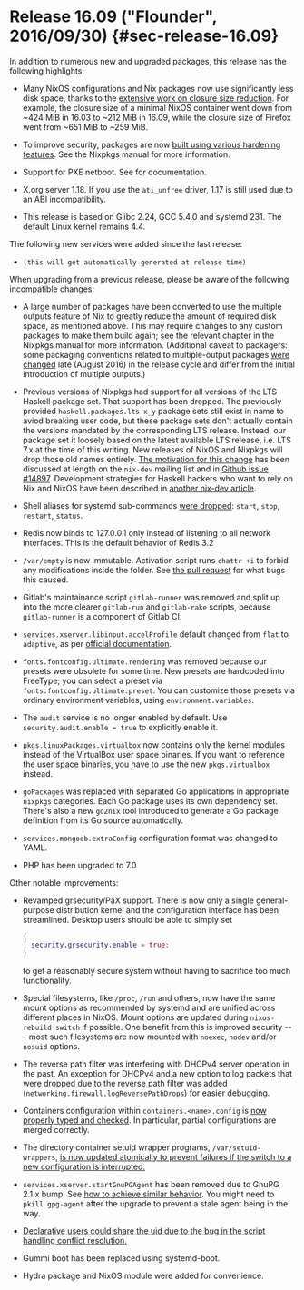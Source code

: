 # Release 16.09 ("Flounder", 2016/09/30) {#sec-release-16.09}

In addition to numerous new and upgraded packages, this release has the following highlights:

- Many NixOS configurations and Nix packages now use significantly less disk space, thanks to the [extensive work on closure size reduction](https://github.com/NixOS/nixpkgs/issues/7117). For example, the closure size of a minimal NixOS container went down from \~424 MiB in 16.03 to \~212 MiB in 16.09, while the closure size of Firefox went from \~651 MiB to \~259 MiB.

- To improve security, packages are now [built using various hardening features](https://github.com/NixOS/nixpkgs/pull/12895). See the Nixpkgs manual for more information.

- Support for PXE netboot. See [](#sec-booting-from-pxe) for documentation.

- X.org server 1.18. If you use the `ati_unfree` driver, 1.17 is still used due to an ABI incompatibility.

- This release is based on Glibc 2.24, GCC 5.4.0 and systemd 231. The default Linux kernel remains 4.4.

The following new services were added since the last release:

- `(this will get automatically generated at release time)`

When upgrading from a previous release, please be aware of the following incompatible changes:

- A large number of packages have been converted to use the multiple outputs feature of Nix to greatly reduce the amount of required disk space, as mentioned above. This may require changes to any custom packages to make them build again; see the relevant chapter in the Nixpkgs manual for more information. (Additional caveat to packagers: some packaging conventions related to multiple-output packages [were changed](https://github.com/NixOS/nixpkgs/pull/14766) late (August 2016) in the release cycle and differ from the initial introduction of multiple outputs.)

- Previous versions of Nixpkgs had support for all versions of the LTS Haskell package set. That support has been dropped. The previously provided `haskell.packages.lts-x_y` package sets still exist in name to aviod breaking user code, but these package sets don't actually contain the versions mandated by the corresponding LTS release. Instead, our package set it loosely based on the latest available LTS release, i.e. LTS 7.x at the time of this writing. New releases of NixOS and Nixpkgs will drop those old names entirely. [The motivation for this change](https://nixos.org/nix-dev/2016-June/020585.html) has been discussed at length on the `nix-dev` mailing list and in [Github issue \#14897](https://github.com/NixOS/nixpkgs/issues/14897). Development strategies for Haskell hackers who want to rely on Nix and NixOS have been described in [another nix-dev article](https://nixos.org/nix-dev/2016-June/020642.html).

- Shell aliases for systemd sub-commands [were dropped](https://github.com/NixOS/nixpkgs/pull/15598): `start`, `stop`, `restart`, `status`.

- Redis now binds to 127.0.0.1 only instead of listening to all network interfaces. This is the default behavior of Redis 3.2

- `/var/empty` is now immutable. Activation script runs `chattr +i` to forbid any modifications inside the folder. See [ the pull request](https://github.com/NixOS/nixpkgs/pull/18365) for what bugs this caused.

- Gitlab's maintainance script `gitlab-runner` was removed and split up into the more clearer `gitlab-run` and `gitlab-rake` scripts, because `gitlab-runner` is a component of Gitlab CI.

- `services.xserver.libinput.accelProfile` default changed from `flat` to `adaptive`, as per [ official documentation](https://wayland.freedesktop.org/libinput/doc/latest/group__config.html#gad63796972347f318b180e322e35cee79).

- `fonts.fontconfig.ultimate.rendering` was removed because our presets were obsolete for some time. New presets are hardcoded into FreeType; you can select a preset via `fonts.fontconfig.ultimate.preset`. You can customize those presets via ordinary environment variables, using `environment.variables`.

- The `audit` service is no longer enabled by default. Use `security.audit.enable = true` to explicitly enable it.

- `pkgs.linuxPackages.virtualbox` now contains only the kernel modules instead of the VirtualBox user space binaries. If you want to reference the user space binaries, you have to use the new `pkgs.virtualbox` instead.

- `goPackages` was replaced with separated Go applications in appropriate `nixpkgs` categories. Each Go package uses its own dependency set. There's also a new `go2nix` tool introduced to generate a Go package definition from its Go source automatically.

- `services.mongodb.extraConfig` configuration format was changed to YAML.

- PHP has been upgraded to 7.0

Other notable improvements:

- Revamped grsecurity/PaX support. There is now only a single general-purpose distribution kernel and the configuration interface has been streamlined. Desktop users should be able to simply set

  ```nix
  {
    security.grsecurity.enable = true;
  }
  ```

  to get a reasonably secure system without having to sacrifice too much functionality.

- Special filesystems, like `/proc`, `/run` and others, now have the same mount options as recommended by systemd and are unified across different places in NixOS. Mount options are updated during `nixos-rebuild switch` if possible. One benefit from this is improved security --- most such filesystems are now mounted with `noexec`, `nodev` and/or `nosuid` options.

- The reverse path filter was interfering with DHCPv4 server operation in the past. An exception for DHCPv4 and a new option to log packets that were dropped due to the reverse path filter was added (`networking.firewall.logReversePathDrops`) for easier debugging.

- Containers configuration within `containers.<name>.config` is [now properly typed and checked](https://github.com/NixOS/nixpkgs/pull/17365). In particular, partial configurations are merged correctly.

- The directory container setuid wrapper programs, `/var/setuid-wrappers`, [is now updated atomically to prevent failures if the switch to a new configuration is interrupted.](https://github.com/NixOS/nixpkgs/pull/18124)

- `services.xserver.startGnuPGAgent` has been removed due to GnuPG 2.1.x bump. See [ how to achieve similar behavior](https://github.com/NixOS/nixpkgs/commit/5391882ebd781149e213e8817fba6ac3c503740c). You might need to `pkill gpg-agent` after the upgrade to prevent a stale agent being in the way.

- [ Declarative users could share the uid due to the bug in the script handling conflict resolution. ](https://github.com/NixOS/nixpkgs/commit/e561edc322d275c3687fec431935095cfc717147)

- Gummi boot has been replaced using systemd-boot.

- Hydra package and NixOS module were added for convenience.

